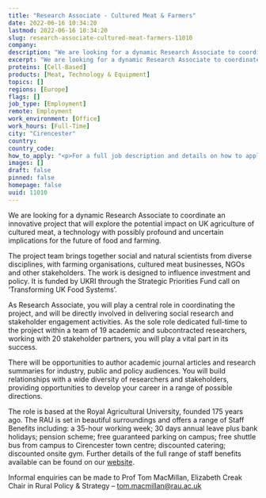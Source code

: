 ```yaml
---
title: "Research Associate - Cultured Meat & Farmers"
date: 2022-06-16 10:34:20
lastmod: 2022-06-16 10:34:20
slug: research-associate-cultured-meat-farmers-11010
company: 
description: "We are looking for a dynamic Research Associate to coordinate an innovative project that will explore the potential impact on UK agriculture of cultured meat, a technology with possibly profound and uncertain implications for the future of food and farming.The project team brings together social and natural scientists from diverse disciplines, with farming organisations, cultured meat businesses, NGOs and other stakeholders. The work is designed to influence investment and policy. It is funded by UKRI through the Strategic Priorities Fund call on ‘Transforming UK Food Systems’."
excerpt: "We are looking for a dynamic Research Associate to coordinate an innovative project that will explore the potential impact on UK agriculture of cultured meat, a technology with possibly profound and uncertain implications for the future of food and farming.The project team brings together social and natural scientists from diverse disciplines, with farming organisations, cultured meat businesses, NGOs and other stakeholders. The work is designed to influence investment and policy. It is funded by UKRI through the Strategic Priorities Fund call on ‘Transforming UK Food Systems’."
proteins: [Cell-Based]
products: [Meat, Technology & Equipment]
topics: []
regions: [Europe]
flags: []
job_type: [Employment]
remote: Employment
work_environment: [Office]
work_hours: [Full-Time]
city: "Cirencester"
country: 
country_code: 
how_to_apply: "<p>For a full job description and details on how to apply please visit: <a href=\"https://www.rau.ac.uk/about-us/jobs\">https://www.rau.ac.uk/about-us/jobs</a></p>"
images: []
draft: false
pinned: false
homepage: false
uuid: 11010
---
```

<p>We are looking for a dynamic Research Associate to coordinate an innovative project that will explore the potential impact on UK agriculture of cultured meat, a technology with possibly profound and uncertain implications for the future of food and farming.</p>
<p>The project team brings together social and natural scientists from diverse disciplines, with farming organisations, cultured meat businesses, NGOs and other stakeholders. The work is designed to influence investment and policy. It is funded by UKRI through the Strategic Priorities Fund call on ‘Transforming UK Food Systems’.</p>
<p>As Research Associate, you will play a central role in coordinating the project, and will be directly involved in delivering social research and stakeholder engagement activities. As the sole role dedicated full-time to the project within a team of 19 academic and subcontracted researchers, working with 20 stakeholder partners, you will play a vital part in its success.</p>
<p>There will be opportunities to author academic journal articles and research summaries for industry, public and policy audiences. You will build relationships with a wide diversity of researchers and stakeholders, providing opportunities to develop your career in a range of possible directions.</p>
<p>The role is based at the Royal Agricultural University, founded 175 years ago. The RAU is set in beautiful surroundings and offers a range of Staff Benefits including: a 35-hour working week; 30 days annual leave plus bank holidays; pension scheme; free guaranteed parking on campus; free shuttle bus from campus to Cirencester town centre; discounted catering; discounted onsite gym. Further details of the full range of staff benefits available can be found on our <a href="https://www.rau.ac.uk/about/jobs/benefits-working-us">website</a>.</p>
<p>Informal enquiries can be made to Prof Tom MacMillan, Elizabeth Creak Chair in Rural Policy & Strategy – <a href="mailto:tom.macmillan@rau.ac.uk">tom.macmillan@rau.ac.uk</a></p>
